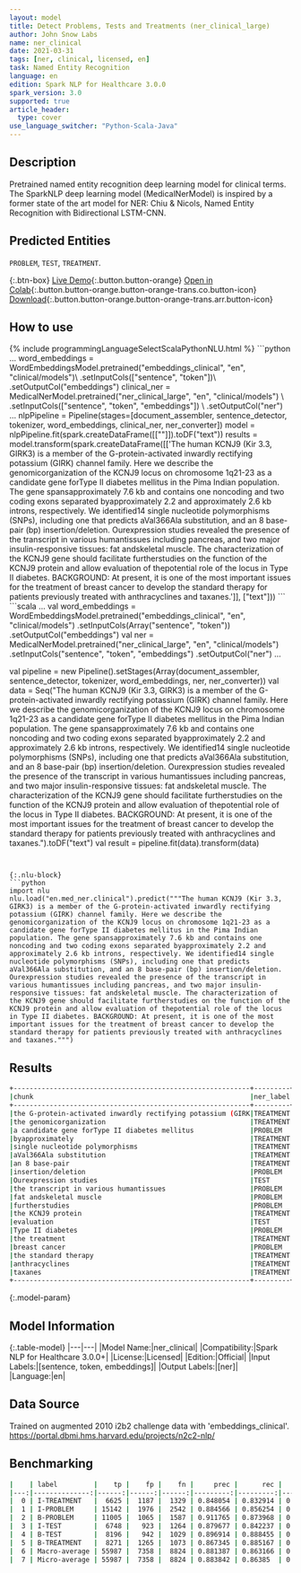 ```yaml
---
layout: model
title: Detect Problems, Tests and Treatments (ner_clinical_large)
author: John Snow Labs
name: ner_clinical
date: 2021-03-31
tags: [ner, clinical, licensed, en]
task: Named Entity Recognition
language: en
edition: Spark NLP for Healthcare 3.0.0
spark_version: 3.0
supported: true
article_header:
  type: cover
use_language_switcher: "Python-Scala-Java"
---
```


## Description

Pretrained named entity recognition deep learning model for clinical terms. The SparkNLP deep learning model (MedicalNerModel) is inspired by a former state of the art model for NER: Chiu & Nicols, Named Entity Recognition with Bidirectional LSTM-CNN.

## Predicted Entities

`PROBLEM`, `TEST`, `TREATMENT`.

{:.btn-box}
[Live Demo](https://demo.johnsnowlabs.com/healthcare/NER_EVENTS_CLINICAL/){:.button.button-orange}
[Open in Colab](https://colab.research.google.com/github/JohnSnowLabs/spark-nlp-workshop/blob/master/tutorials/Certification_Trainings/Healthcare/1.Clinical_Named_Entity_Recognition_Model.ipynb){:.button.button-orange.button-orange-trans.co.button-icon}
[Download](https://s3.amazonaws.com/auxdata.johnsnowlabs.com/clinical/models/ner_clinical_en_3.0.0_3.0_1617208419368.zip){:.button.button-orange.button-orange-trans.arr.button-icon}

## How to use



<div class="tabs-box" markdown="1">
{% include programmingLanguageSelectScalaPythonNLU.html %}
```python
...
word_embeddings = WordEmbeddingsModel.pretrained("embeddings_clinical", "en", "clinical/models")\
  .setInputCols(["sentence", "token"])\
  .setOutputCol("embeddings")
clinical_ner = MedicalNerModel.pretrained("ner_clinical_large", "en", "clinical/models") \
  .setInputCols(["sentence", "token", "embeddings"]) \
  .setOutputCol("ner")
...
nlpPipeline = Pipeline(stages=[document_assembler, sentence_detector, tokenizer, word_embeddings, clinical_ner, ner_converter])
model = nlpPipeline.fit(spark.createDataFrame([[""]]).toDF("text"))
results = model.transform(spark.createDataFrame([['The human KCNJ9 (Kir 3.3, GIRK3) is a member of the G-protein-activated inwardly rectifying potassium (GIRK) channel family. Here we describe the genomicorganization of the KCNJ9 locus on chromosome 1q21-23 as a candidate gene forType II diabetes mellitus in the Pima Indian population. The gene spansapproximately 7.6 kb and contains one noncoding and two coding exons separated byapproximately 2.2 and approximately 2.6 kb introns, respectively. We identified14 single nucleotide polymorphisms (SNPs), including one that predicts aVal366Ala substitution, and an 8 base-pair (bp) insertion/deletion. Ourexpression studies revealed the presence of the transcript in various humantissues including pancreas, and two major insulin-responsive tissues: fat andskeletal muscle. The characterization of the KCNJ9 gene should facilitate furtherstudies on the function of the KCNJ9 protein and allow evaluation of thepotential role of the locus in Type II diabetes. BACKGROUND: At present, it is one of the most important issues for the treatment of breast cancer to develop the standard therapy for patients previously treated with anthracyclines and taxanes.']], ["text"]))
```
```scala
...
val word_embeddings = WordEmbeddingsModel.pretrained("embeddings_clinical", "en", "clinical/models")
  .setInputCols(Array("sentence", "token"))
  .setOutputCol("embeddings")
val ner = MedicalNerModel.pretrained("ner_clinical_large", "en", "clinical/models")
  .setInputCols("sentence", "token", "embeddings")
  .setOutputCol("ner")
...

val pipeline = new Pipeline().setStages(Array(document_assembler, sentence_detector, tokenizer, word_embeddings, ner, ner_converter))
val data = Seq("The human KCNJ9 (Kir 3.3, GIRK3) is a member of the G-protein-activated inwardly rectifying potassium (GIRK) channel family. Here we describe the genomicorganization of the KCNJ9 locus on chromosome 1q21-23 as a candidate gene forType II diabetes mellitus in the Pima Indian population. The gene spansapproximately 7.6 kb and contains one noncoding and two coding exons separated byapproximately 2.2 and approximately 2.6 kb introns, respectively. We identified14 single nucleotide polymorphisms (SNPs), including one that predicts aVal366Ala substitution, and an 8 base-pair (bp) insertion/deletion. Ourexpression studies revealed the presence of the transcript in various humantissues including pancreas, and two major insulin-responsive tissues: fat andskeletal muscle. The characterization of the KCNJ9 gene should facilitate furtherstudies on the function of the KCNJ9 protein and allow evaluation of thepotential role of the locus in Type II diabetes. BACKGROUND: At present, it is one of the most important issues for the treatment of breast cancer to develop the standard therapy for patients previously treated with anthracyclines and taxanes.").toDF("text")
val result = pipeline.fit(data).transform(data)
```


{:.nlu-block}
```python
import nlu
nlu.load("en.med_ner.clinical").predict("""The human KCNJ9 (Kir 3.3, GIRK3) is a member of the G-protein-activated inwardly rectifying potassium (GIRK) channel family. Here we describe the genomicorganization of the KCNJ9 locus on chromosome 1q21-23 as a candidate gene forType II diabetes mellitus in the Pima Indian population. The gene spansapproximately 7.6 kb and contains one noncoding and two coding exons separated byapproximately 2.2 and approximately 2.6 kb introns, respectively. We identified14 single nucleotide polymorphisms (SNPs), including one that predicts aVal366Ala substitution, and an 8 base-pair (bp) insertion/deletion. Ourexpression studies revealed the presence of the transcript in various humantissues including pancreas, and two major insulin-responsive tissues: fat andskeletal muscle. The characterization of the KCNJ9 gene should facilitate furtherstudies on the function of the KCNJ9 protein and allow evaluation of thepotential role of the locus in Type II diabetes. BACKGROUND: At present, it is one of the most important issues for the treatment of breast cancer to develop the standard therapy for patients previously treated with anthracyclines and taxanes.""")
```

</div>

## Results

```bash
+-----------------------------------------------------------+---------+
|chunk                                                      |ner_label|
+-----------------------------------------------------------+---------+
|the G-protein-activated inwardly rectifying potassium (GIRK|TREATMENT|
|the genomicorganization                                    |TREATMENT|
|a candidate gene forType II diabetes mellitus              |PROBLEM  |
|byapproximately                                            |TREATMENT|
|single nucleotide polymorphisms                            |TREATMENT|
|aVal366Ala substitution                                    |TREATMENT|
|an 8 base-pair                                             |TREATMENT|
|insertion/deletion                                         |PROBLEM  |
|Ourexpression studies                                      |TEST     |
|the transcript in various humantissues                     |PROBLEM  |
|fat andskeletal muscle                                     |PROBLEM  |
|furtherstudies                                             |PROBLEM  |
|the KCNJ9 protein                                          |TREATMENT|
|evaluation                                                 |TEST     |
|Type II diabetes                                           |PROBLEM  |
|the treatment                                              |TREATMENT|
|breast cancer                                              |PROBLEM  |
|the standard therapy                                       |TREATMENT|
|anthracyclines                                             |TREATMENT|
|taxanes                                                    |TREATMENT|
+-----------------------------------------------------------+---------+
```

{:.model-param}
## Model Information

{:.table-model}
|---|---|
|Model Name:|ner_clinical|
|Compatibility:|Spark NLP for Healthcare 3.0.0+|
|License:|Licensed|
|Edition:|Official|
|Input Labels:|[sentence, token, embeddings]|
|Output Labels:|[ner]|
|Language:|en|

## Data Source

Trained on augmented 2010 i2b2 challenge data with 'embeddings_clinical'.
https://portal.dbmi.hms.harvard.edu/projects/n2c2-nlp/

## Benchmarking

```bash
|    | label         |    tp |    fp |    fn |     prec |      rec |       f1 |
|---:|--------------:|------:|------:|------:|---------:|---------:|---------:|
|  0 | I-TREATMENT   |  6625 |  1187 |  1329 | 0.848054 | 0.832914 | 0.840416 |
|  1 | I-PROBLEM     | 15142 |  1976 |  2542 | 0.884566 | 0.856254 | 0.87018  |
|  2 | B-PROBLEM     | 11005 |  1065 |  1587 | 0.911765 | 0.873968 | 0.892466 |
|  3 | I-TEST        |  6748 |   923 |  1264 | 0.879677 | 0.842237 | 0.86055  |
|  4 | B-TEST        |  8196 |   942 |  1029 | 0.896914 | 0.888455 | 0.892665 |
|  5 | B-TREATMENT   |  8271 |  1265 |  1073 | 0.867345 | 0.885167 | 0.876165 |
|  6 | Macro-average | 55987 |  7358 |  8824 | 0.881387 | 0.863166 | 0.872181 |
|  7 | Micro-average | 55987 |  7358 |  8824 | 0.883842 | 0.86385  | 0.873732 |
```